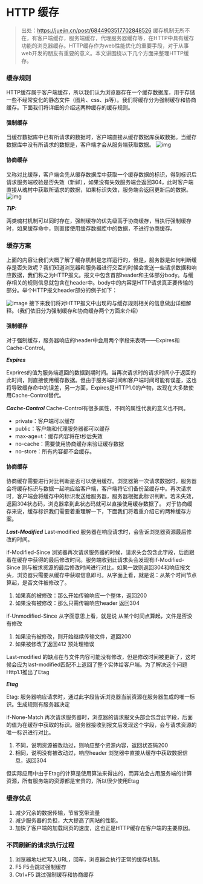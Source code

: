 # HTTP 缓存
> 出处：https://juejin.cn/post/6844903517702848526
 缓存机制无所不在，有客户端缓存，服务端缓存，代理服务器缓存等，在HTTP中具有缓存功能的浏览器缓存。HTTP缓存作为web性能优化的重要手段，对于从事web开发的朋友有重要的意义。本文讲围绕以下几个方面来整理HTTP缓存。


### 缓存规则
HTTP缓存属于客户端缓存，所以我们认为浏览器存在一个缓存数据库，用于存储一些不经常变化的静态文件（图片、css、js等）。我们将缓存分为强制缓存和协商缓存。下面我们将详细的介绍这两种缓存的缓存规则。

#### 强制缓存
当缓存数据库中已有所请求的数据时，客户端直接从缓存数据库获取数据。当缓存数据库中没有所请求的数据是，客户端才会从服务端获取数据。
![img](https://user-images.githubusercontent.com/15191056/115140390-a7abda80-a069-11eb-9a57-69b37b25d142.png)

#### 协商缓存
又称对比缓存，客户端会先从缓存数据库中获取一个缓存数据的标识，得到标识后请求服务端校验是否失效（新鲜），如果没有失效服务端会返回304，此时客户端直接从魂村中获取所请求的数据，如果标识失效，服务端会返回更新后的数据。
![img](https://user-images.githubusercontent.com/15191056/115140421-cca04d80-a069-11eb-91af-d6555279a9e1.png)

***TIP:***

两类魂村机制可以同时存在，强制缓存的优先级高于协商缓存，当执行强制缓存时，如果缓存命中，则直接使用缓存数据库中的数据，不进行协商缓存。


### 缓存方案
上面的内容让我们大概了解了缓存机制是怎样运行的，但是，服务器是如何判断缓存是否失效呢？我们知道浏览器和服务器进行交互的时候会发送一些请求数据和响应数据，我们称之为HTTP报文。报文中包含首部header和主体部分body。与缓存相关的规则信息就包含在header中。body中的内容是HTTP请求真正要传输的部分。举个HTTP报文header部分的例子如下：

![image](https://user-images.githubusercontent.com/15191056/115140488-230d8c00-a06a-11eb-9e76-3d94e28a12f4.png)
接下来我们将对HTTP报文中出现的与缓存规则相关的信息做出详细解释。（我们依旧分为强制缓存和协商缓存两个方面来介绍）

#### 强制缓存

对于强制缓存，服务器响应的header中会用两个字段来表明——Expires和Cache-Control。

***Expires***

Exprires的值为服务端返回的数据到期时间。当再次请求时的请求时间小于返回的此时间，则直接使用缓存数据。但由于服务端时间和客户端时间可能有误差，这也将导致缓存命中的误差，另一方面，Expires是HTTP1.0的产物，故现在大多数使用Cache-Control替代。

***Cache-Control***
Cache-Control有很多属性，不同的属性代表的意义也不同。
- private：客户端可以缓存
- public：客户端和代理服务器都可以缓存
- max-age=t：缓存内容将在t秒后失效
- no-cache：需要使用协商缓存来验证缓存数据
- no-store：所有内容都不会缓存。

#### 协商缓存
协商缓存需要进行对比判断是否可以使用缓存。浏览器第一次请求数据时，服务器会将缓存标识与数据一起响应给客户端，客户端将它们备份至缓存中。再次请求时，客户端会将缓存中的标识发送给服务器，服务器根据此标识判断。若未失效，返回304状态码，浏览器拿到此状态码就可以直接使用缓存数据了。
对于协商缓存来说，缓存标识我们需要着重理解一下，下面我们将着重介绍它的两种缓存方案。

***Last-Modified***
Last-modified 服务器在响应请求时，会告诉浏览器资源最后修改的时间。

if-Modified-Since 浏览器再次请求服务器的时候，请求头会包含此字段，后面跟着在缓存中获得的最后修改时间。服务端收到此请求头会发现有if-Modified-Since 则与被求资源的最后修改时间进行对比，如果一致则返回304和响应报文头，浏览器只需要从缓存中获取信息即可。从字面上看，就是说：从某个时间节点算起，是否文件被修改了。

1. 如果真的被修改：那么开始传输响应一个整体，返回200
2. 如果没有被修改：那么只需传输响应header 返回304

if-Unmodified-Since 从字面意思上看，就是说 从某个时间点算起，文件是否没有修改
1. 如果没有被修改，则开始继续传输文件，返回200
2. 如果被修改了返回412 预处理错误

Last-modified 的缺点在与文件内容可能没有修改，但是修改时间被更新了，这时候会应为last-modified匹配不上返回了整个实体给客户端。为了解决这个问题Http1.1推出了Etag

***Etag***

Etag: 服务器响应请求时，通过此字段告诉浏览器当前资源在服务器生成的唯一标识。生成规则有服务器决定

if-None-Match 再次请求服务器时，浏览器的请求报文头部会包含此字段，后面的值为在缓存中获取的标识。服务器接收到报文后发现这个字段，会与请求资源的唯一标识进行对比。
1. 不同，说明资源被改动过，则响应整个资源内容，返回状态码200
2. 相同，说明没有被改动过，响应header 浏览器中直接从缓存中获取数据信息，返回304

但实际应用中由于Etag的计算是使用算法来得出的，而算法会占用服务端的计算资源，所有服务端的资源都是宝贵的，所以很少使用Etag

### 缓存优点

1. 减少冗余的数据传输，节省宽带流量
2. 减少服务器的负担，大大提高了网站的性能。
3. 加快了客户端的加载网页的速度，这也正是HTTP缓存在客户端的主要原因。

### 不同刷新的请求执行过程

1. 浏览器地址栏写入URL，回车，浏览器会执行正常的缓存机制。
2. F5 F5会跳过强制缓存
3. Ctrl+F5 跳过强制缓存和协商缓存